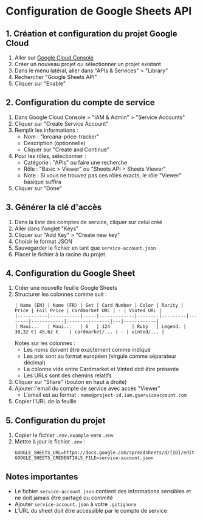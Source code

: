 # Configuration de Google Sheets API

## 1. Création et configuration du projet Google Cloud

1. Aller sur [Google Cloud Console](https://console.cloud.google.com/)
2. Créer un nouveau projet ou sélectionner un projet existant
3. Dans le menu latéral, aller dans "APIs & Services" > "Library"
4. Rechercher "Google Sheets API"
5. Cliquer sur "Enable"

## 2. Configuration du compte de service

1. Dans Google Cloud Console > "IAM & Admin" > "Service Accounts"
2. Cliquer sur "Create Service Account"
3. Remplir les informations :
   - Nom : "lorcana-price-tracker"
   - Description (optionnelle)
   - Cliquer sur "Create and Continue"
4. Pour les rôles, sélectionner :
   - Catégorie : "APIs" ou faire une recherche
   - Rôle : "Basic > Viewer" ou "Sheets API > Sheets Viewer"
   - Note : Si vous ne trouvez pas ces rôles exacts, le rôle "Viewer" basique suffira
5. Cliquer sur "Done"

## 3. Générer la clé d'accès

1. Dans la liste des comptes de service, cliquer sur celui créé
2. Aller dans l'onglet "Keys"
3. Cliquer sur "Add Key" > "Create new key"
4. Choisir le format JSON
5. Sauvegarder le fichier en tant que `service-account.json`
6. Placer le fichier à la racine du projet

## 4. Configuration du Google Sheet

1. Créer une nouvelle feuille Google Sheets
2. Structurer les colonnes comme suit :
   ```
   | Name (EN) | Name (FR) | Set | Card Number | Color | Rarity | Price | Foil Price | Cardmarket URL | - | Vinted URL |
   |-----------|-----------|-----|-------------|--------|---------|--------|------------|----------------|---|------------|
   | Maui...   | Maui...   | 6   | 124        | Ruby   | Legend. | 38,32 €| 45,62 €    | cardmarket/... | - | vinted/... |
   ```
   Notes sur les colonnes :
   - Les noms doivent être exactement comme indiqué
   - Les prix sont au format européen (virgule comme séparateur décimal)
   - La colonne vide entre Cardmarket et Vinted doit être présente
   - Les URLs sont des chemins relatifs
3. Cliquer sur "Share" (bouton en haut à droite)
4. Ajouter l'email du compte de service avec accès "Viewer"
   - L'email est au format : `name@project-id.iam.gserviceaccount.com`
5. Copier l'URL de la feuille

## 5. Configuration du projet

1. Copier le fichier `.env.example` vers `.env`
2. Mettre à jour le fichier `.env` :
   ```
   GOOGLE_SHEETS_URL=https://docs.google.com/spreadsheets/d/[ID]/edit
   GOOGLE_SHEETS_CREDENTIALS_FILE=service-account.json
   ```

## Notes importantes

- Le fichier `service-account.json` contient des informations sensibles et ne doit jamais être partagé ou commité
- Ajouter `service-account.json` à votre `.gitignore`
- L'URL du sheet doit être accessible par le compte de service
